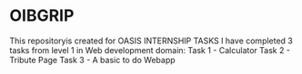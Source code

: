# OIBGRIP

This repositoryis created for OASIS INTERNSHIP TASKS I have completed 3 tasks from level 1 in Web development domain: 
Task 1 - Calculator 
Task 2 - Tribute Page 
Task 3 - A basic to do Webapp
